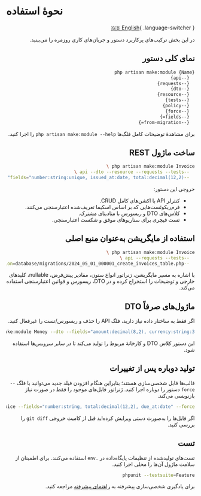 # نحوهٔ استفاده

<div dir="rtl">

[🇬🇧 English](/en/usage/){ .language-switcher }

در این بخش ترکیب‌های پرکاربرد دستور و جریان‌های کاری روزمره را می‌بینید.

## نمای کلی دستور

```bash
php artisan make:module {Name}
  {--api}
  {--requests}
  {--dto}
  {--resource}
  {--tests}
  {--policy}
  {--force}
  {--fields=}
  {--from-migration=}
```

برای مشاهدهٔ توضیحات کامل فلگ‌ها `php artisan make:module --help` را اجرا کنید.

## ساخت ماژول REST

```bash
php artisan make:module Invoice \
  --api --dto --resource --requests --tests \
  --fields="number:string:unique, issued_at:date, total:decimal(12,2)"
```

خروجی این دستور:

- کنترلر API با اکشن‌های کامل CRUD.
- فرم‌ریکوئست‌هایی که بر اساس اسکیما تعریف‌شده اعتبارسنجی می‌کنند.
- کلاس‌های DTO و ریسورس با متادیتای مشترک.
- تست فیچری برای سناریوهای موفق و شکست اعتبارسنجی.

## استفاده از مایگریشن به‌عنوان منبع اصلی

```bash
php artisan make:module Invoice \
  --api --requests --tests \
  --from-migration=database/migrations/2024_05_01_000001_create_invoices_table.php
```

با اشاره به مسیر مایگریشن، ژنراتور انواع ستون، مقادیر پیش‌فرض، nullable، کلیدهای خارجی و توضیحات را استخراج کرده و در DTO، ریسورس و قوانین اعتبارسنجی استفاده می‌کند.

## ماژول‌های صرفاً DTO

اگر فقط به ساختار داده نیاز دارید، فلگ API را حذف و ریسورس/تست را غیرفعال کنید.

```bash
php artisan make:module Money --dto --fields="amount:decimal(8,2), currency:string:3"
```

این دستور کلاس DTO و کارخانهٔ مربوط را تولید می‌کند تا در سایر سرویس‌ها استفاده شود.

## تولید دوباره پس از تغییرات

قالب‌ها قابل شخصی‌سازی هستند؛ بنابراین هنگام افزودن فیلد جدید می‌توانید با فلگ `--force` دستور را دوباره اجرا کنید. ژنراتور فایل‌های موجود را فقط در صورت نیاز بازنویسی می‌کند.

```bash
php artisan make:module Invoice --fields="number:string, total:decimal(12,2), due_at:date" --force
```

اگر فایل‌ها را به‌صورت دستی ویرایش کرده‌اید قبل از کامیت خروجی `git diff` را بررسی کنید.

## تست

تست‌های تولیدشده از تنظیمات پایگاه‌داده در `.env` استفاده می‌کنند. برای اطمینان از سلامت ماژول آن‌ها را محلی اجرا کنید.

```bash
phpunit --testsuite=Feature
```

برای یادگیری شخصی‌سازی پیشرفته به [راهنمای پیشرفته](/fa/advanced/) مراجعه کنید.

</div>

